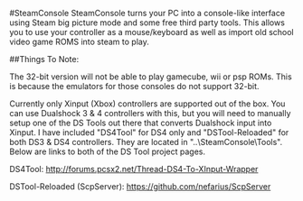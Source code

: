 #SteamConsole
SteamConsole turns your PC into a console-like interface using Steam big picture mode and some free third party tools. This allows you to use your controller as a mouse/keyboard as well as import old school video game ROMS into steam to play.

##Things To Note:

The 32-bit version will not be able to play gamecube, wii or psp ROMs. This is because the emulators for those consoles do not support 32-bit.

Currently only Xinput (Xbox) controllers are supported out of the box. You can use Dualshock 3 & 4 controllers with this, but you will need to manually setup one of the DS Tools out there that converts Dualshock input into Xinput. I have included "DS4Tool" for DS4 only and "DSTool-Reloaded" for both DS3 & DS4 controllers. They are located in "..\SteamConsole\Tools\". Below are links to both of the DS Tool project pages.

DS4Tool: http://forums.pcsx2.net/Thread-DS4-To-XInput-Wrapper

DSTool-Reloaded (ScpServer): https://github.com/nefarius/ScpServer

